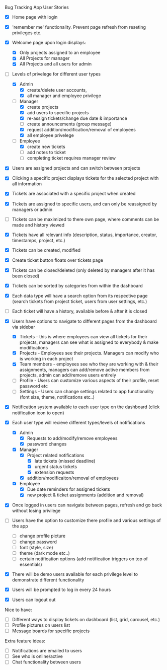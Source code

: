 Bug Tracking App User Stories

- [x] Home page with login
- [x] 'remember me' functionality. Prevent page refresh from reseting privileges etc.
- [x] Welcome page upon login displays:
    - [x] Only projects assigned to an employee
    - [x] All Projects for manager
    - [x] All Projects and all users for admin

- [ ] Levels of privelege for different user types
    - [x] Admin 
        - [x] create/delete user accounts, 
        - [x] all manager and employee privilege
    - [ ] Manager 
        - [x] create projects 
        - [x] add users to specific projects
        - [x] re-assign tickets/change due date & importance
        - [ ] create announcements (group message)
        - [x] request addition/modification/removal of employees
        - [x] all employee privelege
    - [ ] Employee 
        - [x] create new tickets
        - [ ] add notes to ticket
        - [ ] completing ticket requires manager review

- [x] Users are assigned projects and can switch between projects
- [x] Clicking a specific project displays tickets for the selected project with all information
- [x] Tickets are associated with a specific project when created
- [x] Tickets are assigned to specific users, and can only be reassigned by managers or admin
- [ ] Tickets can be maximized to there own page, where comments can be made and history viewed
- [x] Tickets have all relevant info (description, status, importance, creator, timestamps, project, etc.)
- [x] Tickets can be created, modified
- [x] Create ticket button floats over tickets page
- [x] Tickets can be closed/deleted (only deleted by managers after it has been closed)
- [x] Tickets can be sorted by categories from within the dashboard
- [x] Each data type will have a search option from its respective page (search tickets from project ticket, users from user settings, etc.)
- [ ] Each ticket will have a history, available before & after it is closed

- [x] Users have options to navigate to different pages from the dashboard via sidebar
    - [x] Tickets - this is where employees can view all tickets for their projects, managers can see what is assigned to everybody & make modifications
    - [x] Projects - Employees see their projects. Managers can modify who is working in each project
    - [x] Team members - employees see who they are working with & their assignments, managers can add/remove active members from projects, admin can add/remove users entirely
    - [ ] Profile - Users can customize various aspects of their profile, reset password etc
    - [ ] Settings - Users can change settings related to app functionality (font size, theme, notifications etc..)

- [x] Notification system available to each user type on the dashboard (click notification icon to open)
- [x] Each user type will recieve different types/levels of notifications
    - [x] Admin 
        - [x] Requests to add/modify/remove employees
        - [x] password changes
    - [x] Manager 
        - [x] Project related notifications
            - [x] late tickets (missed deadline)
            - [x] urgent status tickets
            - [x] extension requests
        - [x] addition/modificaiton/removal of employees
    - [x] Employee 
        - [x] Due date reminders for assigned tickets
        - [x] new project & ticket assignments (addition and removal)
        
- [x] Once logged in users can navigate between pages, refresh and go back without losing privilege

- [ ] Users have the option to customize there profile and various settings of the app
    - [ ] change profile picture
    - [ ] change password
    - [ ] font (style, size)
    - [ ] theme (dark mode etc..)
    - [ ] certain notification options (add notification triggers on top of essentials)

- [x] There will be demo users available for each privilege level to demonstrate different functionality
- [x] Users will be prompted to log in every 24 hours
- [x] Users can logout out

Nice to have:
- [ ] Different ways to display tickets on dashboard (list, grid, carousel, etc.)
- [ ] Profile pictures on users list
- [ ] Message boards for specific projects

Extra feature ideas:
- [ ] Notifications are emailed to users
- [ ] See who is online/active
- [ ] Chat functionality between users
